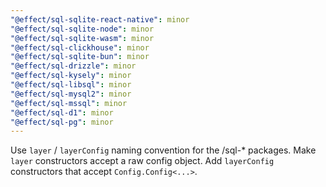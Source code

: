 ```yaml
---
"@effect/sql-sqlite-react-native": minor
"@effect/sql-sqlite-node": minor
"@effect/sql-sqlite-wasm": minor
"@effect/sql-clickhouse": minor
"@effect/sql-sqlite-bun": minor
"@effect/sql-drizzle": minor
"@effect/sql-kysely": minor
"@effect/sql-libsql": minor
"@effect/sql-mysql2": minor
"@effect/sql-mssql": minor
"@effect/sql-d1": minor
"@effect/sql-pg": minor
---
```


Use `layer` / `layerConfig` naming convention for the /sql-\* packages. Make `layer` constructors accept a raw config object. Add `layerConfig` constructors that accept `Config.Config<...>`.
